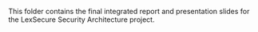 This folder contains the final integrated report and presentation slides for the LexSecure Security Architecture project.
